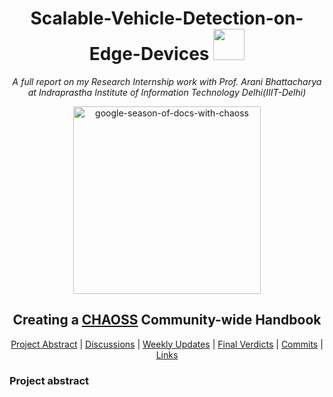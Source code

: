 <h1 align="center">Scalable-Vehicle-Detection-on-Edge-Devices <img src="https://media2.giphy.com/media/KB8MHRUq55wjXVwWyl/source.gif" width="50"></h1>

<p align="center"><i>A full report on my Research Internship work with Prof. Arani Bhattacharya at Indraprastha Institute of Information Technology Delhi(IIIT-Delhi)</i></p>

<div align="center">
    <a href="https://developers.google.com/season-of-docs"><img src="Assets/GSoD-CHAOSS.png" width="300" alt="google-season-of-docs-with-chaoss"></a>
    <h2>
    Creating a <a href="https://github.com/chaoss">CHAOSS</a> Community-wide Handbook
    </h2>
</div>

<p align="center">
	<a href="#project-abstract">Project Abstract</a> |
	<a href="https://github.com/vchrombie/gsoc/issues?q=is%3Aissue">Discussions</a> |
	<a href="#weekly-updates">Weekly Updates</a> |
	<a href="#final-verdicts">Final Verdicts</a> |
	<a href="#commits">Commits</a> |
	<a href="#links">Links</a>
</p>

### Project abstract
